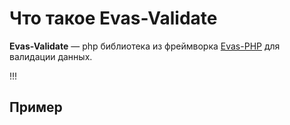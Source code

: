 # Что такое Evas-Validate

**Evas-Validate** — php библиотека из фреймворка [Evas-PHP](https://evas-php.com) для валидации данных.

!!!
## Пример
```PHP
```
